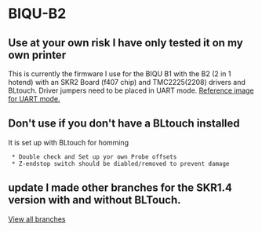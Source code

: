# BIQU-B2

## Use at your own risk I have only tested it on my own printer

This is currently the firmware I use for the BIQU B1 with the B2 (2 in 1 hotend) with an SKR2 Board (f407 chip) and TMC2225(2208) drivers and BLtouch. Driver jumpers need to be placed in UART mode. 
[Reference image for UART mode.](https://github.com/Apexpredation/BIQU-B2/blob/9b9021f619ca5781a41008cb943e74a28306bcdb/Reference%20Images/SKR2%20UART%20Mode.jpg)

 ## Don't use if you don't have a BLtouch installed
 
 It is set up with BLtouch for homming
 
     * Double check and Set up yor own Probe offsets
     * Z-endstop switch should be diabled/removed to prevent damage

## update I made other branches for the SKR1.4 version with and without BLTouch. 
[View all branches](https://github.com/Apexpredation/BIQU-B2/branches)
